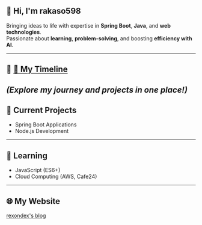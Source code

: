## 👋 Hi, I'm rakaso598  

Bringing ideas to life with expertise in **Spring Boot**, **Java**, and **web technologies**.  
Passionate about **learning**, **problem-solving**, and boosting **efficiency with AI**.  

---
## 📌 **[🌟 My Timeline](https://rakaso598.github.io/)**  
*(Explore my journey and projects in one place!)*  
---

## 🚀 Current Projects  
- Spring Boot Applications  
- Node.js Development  

---
## 📘 Learning  
- JavaScript (ES6+)  
- Cloud Computing (AWS, Cafe24)  

---
## 🌐 My Website  
[rexondex's blog](#)  
